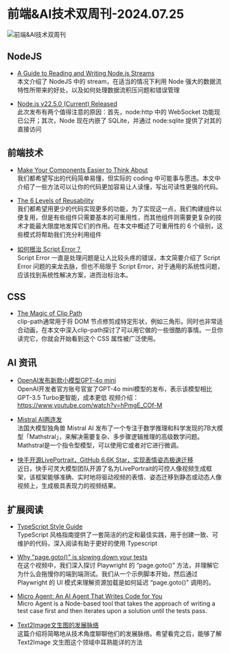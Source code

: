 # 前端&AI技术双周刊-2024.07.25

![前端&AI技术双周刊](https://gips1.baidu.com/it/u=4097994039,1876617135&fm=3028&app=3028&f=JPEG&fmt=auto&q=75&size=f900_383)

## NodeJS
- [A Guide to Reading and Writing Node.js Streams](https://blog.platformatic.dev/a-guide-to-reading-and-writing-nodejs-streams)
<br>本文介绍了 NodeJS 中的 stream，在适当的情况下利用 Node 强大的数据流特性所带来的好处，以及如何处理数据流积压问题和错误管理

- [Node.js v22.5.0 (Current) Released](https://nodejs.org/en/blog/release/v22.5.0)
<br>此次发布有两个值得注意的原因：首先，node:http 中的 WebSocket 功能现已公开；其次，Node 现在内嵌了 SQLite，并通过 node:sqlite 提供了对其的直接访问

## 前端技术
- [Make Your Components Easier to Think About](https://michaelnthiessen.com/make-your-components-easier-to-think-about)
<br>我们都希望写出的代码简单易懂，但实际的 coding 中可能事与愿违。本文中介绍了一些方法可以让你的代码更加容易让人读懂，写出可读性更强的代码。

- [The 6 Levels of Reusability](https://michaelnthiessen.com/6-levels-of-reusability)
<br>我们都希望用更少的代码实现更多的功能，为了实现这一点，我们构建组件以便复用，但是有些组件只需要基本的可重用性，而其他组件则需要更复杂的技术才能最大限度地发挥它们的作用。在本文中概述了可重用性的 6 个级别，这些模式将帮助我们充分利用组件

- [如何根治 Script Error？](https://mp.weixin.qq.com/s/lnvd8ii58jyR3u-aDvq_9A)
<br>Script Error 一直是处理问题是让人比较头疼的错误，本文简要介绍了 Script Error 问题的来龙去脉，但也不局限于 Script Error，对于通用的系统性问题，应该找到系统性解决方案，进而治标治本。

## CSS
- [The Magic of Clip Path](https://emilkowal.ski/ui/the-magic-of-clip-path)
<br>clip-path通常用于将 DOM 节点修剪成特定形状，例如三角形。同时也非常适合动画，在本文中深入clip-path探讨了可以用它做的一些很酷的事情。一旦你读完它，你就会开始看到这个 CSS 属性被广泛使用。

## AI 资讯
- [OpenAI发布新款小模型GPT-4o mini](https://openai.com/index/gpt-4o-mini-advancing-cost-efficient-intelligence/)
<br>OpenAI开发者官方账号官宣了GPT-4o mini模型的发布，表示该模型相比GPT-3.5 Turbo更智能，成本更低
视频介绍：https://www.youtube.com/watch?v=hPmgE_COf-M

- [Mistral AI两连发](https://mp.weixin.qq.com/s/fFB0A0vv_2Deb0rWd4tagw)
<br>法国大模型独角兽 Mistral AI 发布了一个专注于数学推理和科学发现的7B大模型「Mathstral」，来解决需要复杂、多步骤逻辑推理的高级数学问题。Mathstral是一个指令型模型，可以使用它或者对它进行微调。

- [快手开源LivePortrait，GitHub 6.6K Star，实现表情姿态极速迁移](https://mp.weixin.qq.com/s/JrKF_7To8PEggEfw7W09ew)
<br>近日，快手可灵大模型团队开源了名为LivePortrait的可控人像视频生成框架，该框架能够准确、实时地将驱动视频的表情、姿态迁移到静态或动态人像视频上，生成极具表现力的视频结果。

## 扩展阅读
- [TypeScript Style Guide](https://mkosir.github.io/typescript-style-guide)
<br>TypeScript 风格指南提供了一套简洁的约定和最佳实践，用于创建一致、可维护的代码，深入阅读有助于更好的使用 Typescript

- [Why "page.goto()" is slowing down your tests](https://www.youtube.com/watch?v=qvlfbHFxqnI)
<br>在这个视频中，我们深入探讨 Playwright 的 “page.goto()” 方法，并理解它为什么会拖慢你的端到端测试。我们从一个示例脚本开始，然后通过 Playwright 的 UI 模式来理解资源加载是如何延迟 “page.goto()” 调用的。

- [Micro Agent: An AI Agent That Writes Code for You](https://nodeweekly.com/link/157610/web)
<br>Micro Agent is a Node-based tool that takes the approach of writing a test case first and then iterates upon a solution until the tests pass.

- [Text2Image文生图的发展脉络](https://www.yuque.com/xinntao/nm1yxs/wvritz5ulgv3qriu)
<br>这篇介绍将简略地从技术角度聊聊他们的发展脉络。希望看完之后，能够了解 Text2Image 文生图这个领域中耳熟能详的方法
